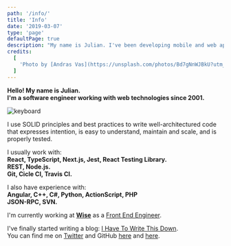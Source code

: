 ```yaml
---
path: '/info/'
title: 'Info'
date: '2019-03-07'
type: 'page'
defaultPage: true
description: "My name is Julian. I've been developing mobile and web applications since 2001."
credits:
  [
    'Photo by [Andras Vas](https://unsplash.com/photos/Bd7gNnWJBkU?utm_source=unsplash&utm_medium=referral&utm_content=creditCopyText) on [Unsplash](https://unsplash.com)',
  ]
---
```


**Hello! My name is Julian.**  
**I'm a software engineer working with web technologies since 2001.**

![keyboard](./images/keyboard.jpg)

I use SOLID principles and best practices to write well-architectured code that expresses intention, is easy to understand, maintain and scale, and is properly tested.

I usually work with:  
**React, TypeScript, Next.js, Jest, React Testing Library.**  
**REST, Node.js.**  
**Git, Cicle CI, Travis CI.**

I also have experience with:  
**Angular, C++, C#, Python, ActionScript, PHP**  
**JSON-RPC, SVN.**

I'm currently working at **[Wise](https://wise.com)** as a [Front End Engineer](https://github.com/JulianG-TW).

I've finally started writing a blog: [I Have To Write This Down](/blog).  
You can find me on [Twitter](https://twitter.com/JulianGWeb) and GitHub [here](https://github.com/JulianG/) and [here](https://github.com/JulianG-TW).

